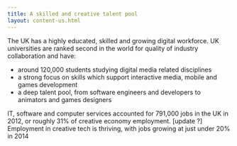 ```yaml
---
title: A skilled and creative talent pool
layout: content-us.html
---
```


The UK has a highly educated, skilled and growing digital workforce. UK universities are ranked second in the world for quality of industry collaboration and have:

- around 120,000 students studying digital media related disciplines
- a strong focus on skills which support interactive media, mobile and games development
- a deep talent pool, from software engineers and developers to animators and games designers

IT, software and computer services accounted for 791,000 jobs in the UK in 2012, or roughly 31% of creative economy employment. [update ?] Employment in creative tech is thriving, with jobs growing at just under 20% in 2014